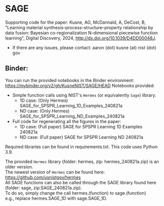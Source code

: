 # SAGE
Supporting code for the paper: Kusne, AG, McDannald, A, DeCost, B, "Learning material synthesis–process–structure–property relationship by data fusion: Bayesian co-regionalization N-dimensional piecewise function learning", Digital Discovery, 2024, http://dx.doi.org/10.1039/D4DD00048J.
* If there are any issues, please contact: aaron (dot) kusne (at) nist (dot) gov

## Binder:
You can run the provided notebooks in the Binder environment: https://mybinder.org/v2/gh/KusneNIST/SAGE/HEAD
Notebooks provided:
* Simple function calls using NIST's `Hermes` (or equivalently `Sage`) library.
  * 1D case: (Only Hermes) SAGE_for_SPSPR_Learning_1D_Examples_240821a
  * ND case: (Only Hermes) SAGE_for_SPSPR_Learning_ND_Examples_240821a
* Full code for regenerating all the figures in the paper:
  * 1D case: (Full paper) SAGE for SPSPR Learning 1D Examples 240821a
  * ND case: (Full paper) SAGE for SPSPR Learning ND 240821a
 
Required libraries can be found in requirements.txt. This code uses Python 3.9.

The provided `Hermes` library (folder: hermes, zip: hermes_240821a.zip) is an older version. \
The newest version of `Hermes` can be found here: https://github.com/usnistgov/hermes \
All SAGE functions can also be called through the SAGE library found here (folder: sage, zip:SAGE_240821a.zip). \
To do so, simply change the call hermes.(function) to sage.(function) \
e.g., replace hermes.SAGE_1D with sage.SAGE_1D.

